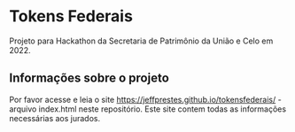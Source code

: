 # Tokens Federais

Projeto para Hackathon da Secretaria de Patrimônio da União e Celo em 2022.

## Informações sobre o projeto

Por favor acesse e leia o site https://jeffprestes.github.io/tokensfederais/ - arquivo index.html neste repositório. Este site contem todas as informações necessárias aos jurados.
